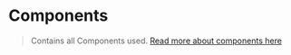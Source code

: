 # Components

> Contains all Components used.
> [Read more about components here](https://nuxtjs.org/docs/2.x/directory-structure/components)
